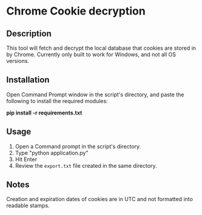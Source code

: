 # Chrome Cookie decryption

## Description

This tool will fetch and decrypt the local database that cookies are stored in by Chrome. Currently only built to work for Windows, and not all OS versions. 

## Installation

Open Command Prompt window in the script's directory, and paste the following to install the required modules:

**pip install -r requirements.txt**

## Usage

1. Open a Command prompt in the script's directory.
2. Type "python application.py"
3. Hit Enter
3. Review the `export.txt` file created in the same directory.

## Notes
Creation and expiration dates of cookies are in UTC and not formatted into readable stamps.
